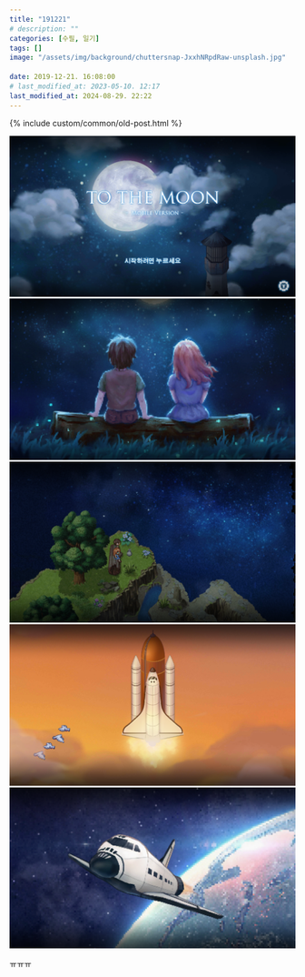 ```yaml
---
title: "191221"
# description: ""
categories: [수필, 일기]
tags: []
image: "/assets/img/background/chuttersnap-JxxhNRpdRaw-unsplash.jpg"

date: 2019-12-21. 16:08:00
# last_modified_at: 2023-05-10. 12:17
last_modified_at: 2024-08-29. 22:22
---
```


{% include custom/common/old-post.html %}

![1576912050796](/assets/img/post/stone/2019/191221-0000.png)
![1576912052074](/assets/img/post/stone/2019/191221-0001.png)
![1576912053100](/assets/img/post/stone/2019/191221-0002.png)
![1576912054217](/assets/img/post/stone/2019/191221-0003.png)
![1576912055294](/assets/img/post/stone/2019/191221-0004.png)

ㅠㅠㅠ
